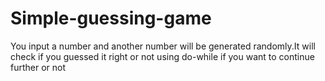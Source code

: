 # Simple-guessing-game
You input a number and another number will be generated randomly.It will check if you guessed it right or not using do-while if you want to continue further or not
